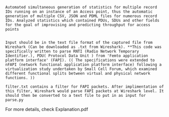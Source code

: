 

    Automated simultaneous generation of statistics for multiple record IDs running on an instance of an Access point, thus the automatic generation of multiple CSV, JSON and PDML files for numerous record IDs. Analyzed statistics which contained PDUs, SDUs and other fields for the goal of improvising and predicting throughput for access points


    Input should be in the text file format of the captured file from Wireshark (Can be downloaded as .txt from Wireshark). **This code was specifically written to parse RNTI (Radio Network Temporary Identifier.), PDU( Protocol Data Unit ) from 'Femto application platform interface' (FAPI). (( The specifications were extended to nFAPI (network functional application platform interface) following a virtualization study undertaken by Small Cell Forum, which examined different functional splits between virtual and physical network functions. ))

    filter.txt contains a filter for FAPI packets. After implimentation of this filter, Wireshark would parse FAPI packets at Wireshark level. It should then be converted to a text file to put in as input for parse.py

For more details, check Explanation.pdf

